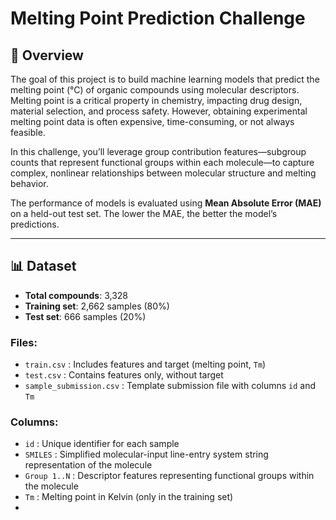 # Melting Point Prediction Challenge
 
## 🧪 Overview

The goal of this project is to build machine learning models that predict the melting point (°C) of organic compounds using molecular descriptors. Melting point is a critical property in chemistry, impacting drug design, material selection, and process safety. However, obtaining experimental melting point data is often expensive, time-consuming, or not always feasible.

In this challenge, you’ll leverage group contribution features—subgroup counts that represent functional groups within each molecule—to capture complex, nonlinear relationships between molecular structure and melting behavior.

The performance of models is evaluated using **Mean Absolute Error (MAE)** on a held-out test set. The lower the MAE, the better the model’s predictions.

---

## 📊 Dataset

- **Total compounds**: 3,328  
- **Training set**: 2,662 samples (80%)  
- **Test set**: 666 samples (20%)  
 
### Files:
- `train.csv` : Includes features and target (melting point, `Tm`)
- `test.csv` : Contains features only, without target
- `sample_submission.csv` : Template submission file with columns `id` and `Tm`

### Columns:
- `id` : Unique identifier for each sample
- `SMILES` : Simplified molecular-input line-entry system string representation of the molecule
- `Group 1..N` : Descriptor features representing functional groups within the molecule
- `Tm` : Melting point in Kelvin (only in the training set)
- 
